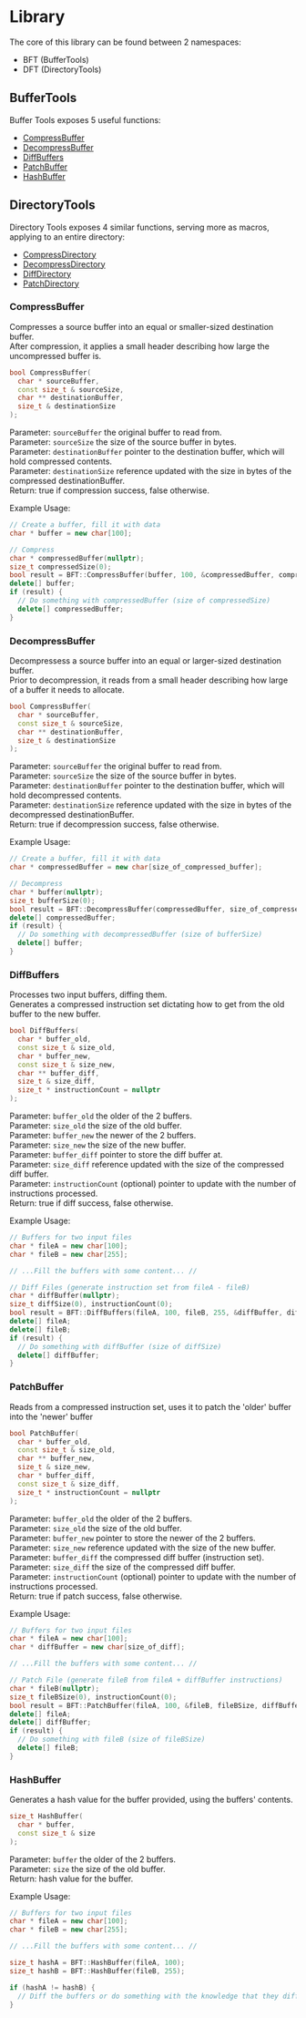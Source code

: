 # Library
The core of this library can be found between 2 namespaces:  
- BFT (BufferTools)
- DFT (DirectoryTools)

## BufferTools
Buffer Tools exposes 5 useful functions:
- [CompressBuffer](#CompressBuffer)
- [DecompressBuffer](#DecompressBuffer)
- [DiffBuffers](#DiffBuffers)
- [PatchBuffer](#PatchBuffer)
- [HashBuffer](#HashBuffer)

## DirectoryTools
Directory Tools exposes 4 similar functions, serving more as macros, applying to an entire directory:
- [CompressDirectory](#CompressDirectory)
- [DecompressDirectory](#DecompressDirectory)
- [DiffDirectory](#DiffDirectory)
- [PatchDirectory](#PatchDirectory)

### CompressBuffer
Compresses a source buffer into an equal or smaller-sized destination buffer.  
After compression, it applies a small header describing how large the uncompressed buffer is.
```c++
bool CompressBuffer(
  char * sourceBuffer, 
  const size_t & sourceSize,
  char ** destinationBuffer,
  size_t & destinationSize
);
```
Parameter:  `sourceBuffer`       the original buffer to read from.  
Parameter:  `sourceSize`         the size of the source buffer in bytes.  
Parameter:  `destinationBuffer`  pointer to the destination buffer, which will hold compressed contents.  
Parameter:  `destinationSize`    reference updated with the size in bytes of the compressed destinationBuffer.  
Return:                          true if compression success, false otherwise.  

Example Usage:
```c++
// Create a buffer, fill it with data
char * buffer = new char[100];

// Compress
char * compressedBuffer(nullptr);
size_t compressedSize(0);
bool result = BFT::CompressBuffer(buffer, 100, &compressedBuffer, compressedSize);
delete[] buffer;
if (result) {
  // Do something with compressedBuffer (size of compressedSize)
  delete[] compressedBuffer;
}
```

### DecompressBuffer
Decompressess a source buffer into an equal or larger-sized destination buffer.  
Prior to decompression, it reads from a small header describing how large of a buffer it needs to allocate.
```c++
bool CompressBuffer(
  char * sourceBuffer, 
  const size_t & sourceSize, 
  char ** destinationBuffer, 
  size_t & destinationSize
);
```
Parameter:  `sourceBuffer`       the original buffer to read from.  
Parameter:  `sourceSize`         the size of the source buffer in bytes.  
Parameter:  `destinationBuffer`  pointer to the destination buffer, which will hold decompressed contents.  
Parameter:  `destinationSize`    reference updated with the size in bytes of the decompressed destinationBuffer.  
Return:                          true if decompression success, false otherwise.  

Example Usage:
```c++
// Create a buffer, fill it with data
char * compressedBuffer = new char[size_of_compressed_buffer];

// Decompress
char * buffer(nullptr);
size_t bufferSize(0);
bool result = BFT::DecompressBuffer(compressedBuffer, size_of_compressed_buffer, &buffer, bufferSize);
delete[] compressedBuffer;
if (result) {
  // Do something with decompressedBuffer (size of bufferSize)
  delete[] buffer;
}
```

### DiffBuffers
Processes two input buffers, diffing them.  
Generates a compressed instruction set dictating how to get from the old buffer to the new buffer.
```c++
bool DiffBuffers(
  char * buffer_old, 
  const size_t & size_old, 
  char * buffer_new, 
  const size_t & size_new, 
  char ** buffer_diff, 
  size_t & size_diff, 
  size_t * instructionCount = nullptr
);
```
Parameter:  `buffer_old`        the older of the 2 buffers.  
Parameter:  `size_old`          the size of the old buffer.  
Parameter:  `buffer_new`        the newer of the 2 buffers.  
Parameter:  `size_new`          the size of the new buffer.  
Parameter:  `buffer_diff`       pointer to store the diff buffer at.  
Parameter:  `size_diff`         reference updated with the size of the compressed diff buffer.  
Parameter:  `instructionCount`  (optional) pointer to update with the number of instructions processed.  
Return:                         true if diff success, false otherwise.  

Example Usage:
```c++
// Buffers for two input files
char * fileA = new char[100];
char * fileB = new char[255];

// ...Fill the buffers with some content... //

// Diff Files (generate instruction set from fileA - fileB)
char * diffBuffer(nullptr);
size_t diffSize(0), instructionCount(0);
bool result = BFT::DiffBuffers(fileA, 100, fileB, 255, &diffBuffer, diffSize, &instructionCount);
delete[] fileA;
delete[] fileB;
if (result) {
  // Do something with diffBuffer (size of diffSize)
  delete[] diffBuffer;
}
```

### PatchBuffer
Reads from a compressed instruction set, uses it to patch the 'older' buffer into the 'newer' buffer
```c++
bool PatchBuffer(
  char * buffer_old, 
  const size_t & size_old, 
  char ** buffer_new,
  size_t & size_new, 
  char * buffer_diff, 
  const size_t & size_diff, 
  size_t * instructionCount = nullptr
);
```
Parameter:  `buffer_old`        the older of the 2 buffers.  
Parameter:  `size_old`          the size of the old buffer.  
Parameter:  `buffer_new`        pointer to store the newer of the 2 buffers.  
Parameter:  `size_new`          reference updated with the size of the new buffer.  
Parameter:  `buffer_diff`       the compressed diff buffer (instruction set).  
Parameter:  `size_diff`         the size of the compressed diff buffer.  
Parameter:  `instructionCount`  (optional) pointer to update with the number of instructions processed.  
Return:                         true if patch success, false otherwise.  

Example Usage:
```c++
// Buffers for two input files
char * fileA = new char[100];
char * diffBuffer = new char[size_of_diff];

// ...Fill the buffers with some content... //

// Patch File (generate fileB from fileA + diffBuffer instructions)
char * fileB(nullptr);
size_t fileBSize(0), instructionCount(0);
bool result = BFT::PatchBuffer(fileA, 100, &fileB, fileBSize, diffBuffer, size_of_diff, &instructionCount);
delete[] fileA;
delete[] diffBuffer;
if (result) {
  // Do something with fileB (size of fileBSize)
  delete[] fileB;
}
```

### HashBuffer
Generates a hash value for the buffer provided, using the buffers' contents.
```c++
size_t HashBuffer(
  char * buffer, 
  const size_t & size
);
```
Parameter:  `buffer`  the older of the 2 buffers.  
Parameter:  `size`    the size of the old buffer.  
Return:               hash value for the buffer.    

Example Usage:
```c++
// Buffers for two input files
char * fileA = new char[100];
char * fileB = new char[255];

// ...Fill the buffers with some content... //

size_t hashA = BFT::HashBuffer(fileA, 100);
size_t hashB = BFT::HashBuffer(fileB, 255);

if (hashA != hashB) {
  // Diff the buffers or do something with the knowledge that they differ
}
```
